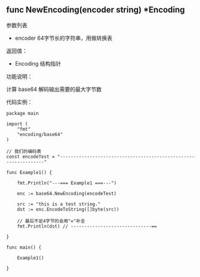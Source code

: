 ## func NewEncoding(encoder string) *Encoding

参数列表

- encoder 64字节长的字符串，用做转换表

返回值：

- Encoding 结构指针

功能说明：

计算 base64 解码输出需要的最大字节数

代码实例：

    package main

    import (
        "fmt"
        "encoding/base64"
    )

    // 我们的编码表
    const encodeTest = "----------------------------------------------------------------"

    func Example1() {

        fmt.Println("---=== Example1 ===---")

        enc := base64.NewEncoding(encodeTest)

        src := "this is a test string."
        dst := enc.EncodeToString([]byte(src))

        // 最后不足4字节的会用"="补全
        fmt.Println(dst) // ------------------------------==

    }

    func main() {

        Example1()

    }
